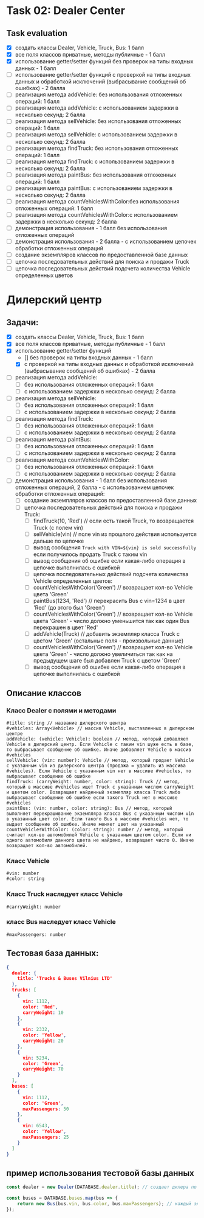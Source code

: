# Task 02: Dealer Center

## Task evaluation

- [x] создать классы Dealer, Vehicle, Truck, Bus: 1 балл
- [x] все поля классов приватные, методы публичные - 1 балл
- [x] использование getter/setter функций без проверок на типы входных данных - 1 балл
- [ ] использование getter/setter функций с проверкой на типы входных данных и обработкой исключений (выбрасывание
  сообщений об ошибках) - 2 балла
- [ ] реализация метода addVehicle: без использования отложенных операций: 1 балл
- [ ] реализация метода addVehicle: с использованием задержки в несколько секунд: 2 балла
- [ ] реализация метода sellVehicle: без использования отложенных операций: 1 балл
- [ ] реализация метода sellVehicle: с использованием задержки в несколько секунд: 2 балла
- [ ] реализация метода findTruck: без использования отложенных операций: 1 балл
- [ ] реализация метода findTruck: с использованием задержки в несколько секунд: 2 балла
- [ ] реализация метода paintBus: без использования отложенных операций: 1 балл
- [ ] реализация метода paintBus: с использованием задержки в несколько секунд: 2 балла
- [ ] реализация метода countVehiclesWithColor:без использования отложенных операций: 1 балл
- [ ] реализация метода countVehiclesWithColor:с использованием задержки в несколько секунд: 2 балла
- [ ] демонстрация использования - 1 балл без использования отложенных операций
- [ ] демонстрация использования - 2 балла - с использованием цепочек обработки отложенных операций
- [ ] создание экземпляров классов по предоставленной базе данных
- [ ] цепочка последовательных действий для поиска и продажи Truck
- [ ] цепочка последовательных действий подсчета количества Vehicle определенных цветов

# Дилерский центр

## Задачи:

- [x] создать классы Dealer, Vehicle, Truck, Bus: 1 балл
- [x] все поля классов приватные, методы публичные - 1 балл
- [x] использование getter/setter функций
    - [] без проверок на типы входных данных - 1 балл
    - [x] с проверкой на типы входных данных и обработкой исключений (выбрасывание сообщений об ошибках) - 2 балла
- [ ] реализация метода addVehicle:
    - [ ] без использования отложенных операций: 1 балл
    - [ ] с использованием задержки в несколько секунд: 2 балла
- [ ] реализация метода sellVehicle:
    - [ ] без использования отложенных операций: 1 балл
    - [ ] с использованием задержки в несколько секунд: 2 балла
- [ ] реализация метода findTruck:
    - [ ] без использования отложенных операций: 1 балл
    - [ ] с использованием задержки в несколько секунд: 2 балла
- [ ] реализация метода paintBus:
    - [ ] без использования отложенных операций: 1 балл
    - [ ] с использованием задержки в несколько секунд: 2 балла
- [ ] реализация метода countVehiclesWithColor:
    - [ ] без использования отложенных операций: 1 балл
    - [ ] с использованием задержки в несколько секунд: 2 балла
- [ ] демонстрация использования - 1 балл без использования отложенных операций, 2 балла - с использованием цепочек
  обработки отложенных операций:
    - [ ] создание экземпляров классов по предоставленной базе данных
    - [ ] цепочка последовательных действий для поиска и продажи Truck:
        - [ ] findTruck(10, 'Red') // если есть такой Truck, то возвращается Truck (с полем vin)
        - [ ] sellVehicle(vin) // поле vin из прошлого действия используется дальше по цепочке
        - [ ] вывод сообщения `Truck with VIN=${vin} is sold successfully` если получилось продать Truck с таким vin
        - [ ] вывод сообщения об ошибке если какая-либо операция в цепочке выполнилась с ошибкой
        - [ ] цепочка последовательных действий подсчета количества Vehicle определенных цветов:
        - [ ] countVehiclesWithColor('Green') // возвращает кол-во Vehicle цвета 'Green'
        - [ ] paintBus(1234, 'Red') // перекрасить Bus с vin=1234 в цвет 'Red' (до этого был 'Green')
        - [ ] countVehiclesWithColor('Green') // возвращает кол-во Vehicle цвета 'Green' - число должно уменьшится так
          как
          один Bus перекрашен в цвет 'Red'
        - [ ] addVehicle(Truck) // добавить экземпляр класса Truck с цветом 'Green' (остальные поля - произвольные
          данные)
        - [ ] countVehiclesWithColor('Green') // возвращает кол-во Vehicle цвета 'Green' - число должно увеличиться так
          как
          на предыдущем шаге был добавлен Truck с цветом 'Green'
        - [ ] вывод сообщения об ошибке если какая-либо операция в цепочке выполнилась с ошибкой

## Описание классов

### Класс Dealer с полями и методами

    #title: string // название дилерского центра
    #vehicles: Array<Vehicle> // массив Vehicle, выставленных в дилерском центре
    addVehicle: (vehicle: Vehicle): boolean // метод, который добавляет Vehicle в дилерский центр. Если Vehicle с таким vin шуже есть в базе, то выбрасывает сообщение об ошибке. Иначе добавляет Vehicle в массив #vehicles
    sellVehicle: (vin: number): Vehicle // метод, который продает Vehicle с указанным vin из дилерского центра (продажа = удалить из массива #vehicles). Если Vehicle с указанным vin нет в массиве #vehicles, то выбрасывает сообщение об ошибке
    findTruck: (carryWeight: number, color: string): Truck // метод, который в массиве #vehicles ищет Truck с указанным числом carryWeight и цветом color. Возвращает найденный экзмепляр класса Truck либо выбрасывает сообщение об ошибке если такого Truck нет в массиве #vehicles
    paintBus: (vin: number, color: string): Bus // метод, который выполняет перекрашивание экземпляра класса Bus с указанным числом vin в указанный цвет color. Если такого Bus в массиве #vehicles нет, то выдает сообщение об ошибке. Иначе меняет цвет на указанный
    countVehiclesWithColor: (color: string): number // метод, который считает кол-во автомобилей Vehicle с указанным цветом color. Если ни одного автомобиля данного цвета не найдено, возвращает число 0. Иначе возвращает кол-во автомобилей.

### Класс Vehicle

    #vin: number
    #color: string

### Класс Truck наследует класс Vehicle

    #carryWeight: number

### класс Bus наследует класс Vehicle

    #maxPassengers: number

## Тестовая база данных:

```json lines
{
  dealer: {
    title: 'Trucks & Buses Vilnius LTD'
  },
  trucks: [
    {
      vin: 1112,
      color: 'Red',
      carryWeight: 10
    },
    {
      vin: 2332,
      color: 'Yellow',
      carryWeight: 20
    },
    {
      vin: 5234,
      color: 'Green',
      carryWeight: 70
    }
  ],
  buses: [
    {
      vin: 1112,
      color: 'Green',
      maxPassengers: 50
    },
    {
      vin: 6543,
      color: 'Yellow',
      maxPassengers: 25
    }
  ]
}
```

## пример использования тестовой базы данных

```javascript
const dealer = new Dealer(DATABASE.dealer.title); // создает дилера по информации из тестовой базе данных
````

```javascript
const buses = DATABASE.buses.map(bus => {
    return new Bus(bus.vin, bus.color, bus.maxPassengers); // каждый элемент массива из тестовой базы данных переводим в экземпляр класса Bus. Сохраняем полученный массив в переменную buses
});
```
